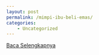 ```yaml
---
layout: post
permalink: /mimpi-ibu-beli-emas/
categories:
    - Uncategorized
---
```


[Baca Selengkapnya](/04)